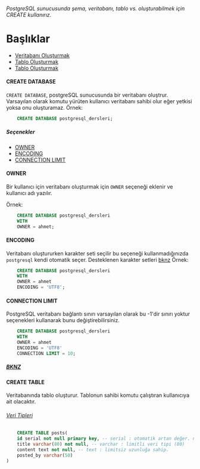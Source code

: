 ###### PostgreSQL sunucusunda şema, veritabanı, tablo vs. oluşturabilmek için CREATE kullanırız.
# Başlıklar
* [Veritabanı Oluşturmak](#create-database)
* [Tablo Oluşturmak](#create-table)
* [Tablo Oluşturmak](#create-table)

#### CREATE DATABASE 
``CREATE DATABASE``, postgreSQL sunucusunda bir veritabanı oluştrur. Varsayılan olarak komutu yürüten kullanıcı veritabanı sahibi olur eğer yetkisi yoksa onu oluşturamaz. 
Örnek:
```SQL 
    CREATE DATABASE postgresql_dersleri;
```
##### Seçenekler 
* [OWNER](#owner)
* [ENCODING](#encoding)
* [CONNECTION LIMIT](#connection-limit)
#### OWNER
Bir kullanıcı için veritabanı oluşturmak için `OWNER` seçeneği eklenir ve kullanıcı adı yazılır.

Örnek:
```SQL 
    CREATE DATABASE postgresql_dersleri 
    WITH 
    OWNER = ahmet;
```

#### ENCODING
Veritabanı oluştururken karakter seti seçilir bu seçeneği kullanmadığınızda `postgresql` kendi otomatik seçer. Desteklenen karakter setleri [bknz](https://www.postgresql.org/docs/10/multibyte.html)
Örnek:
```SQL 
    CREATE DATABASE postgresql_dersleri 
    WITH 
    OWNER = ahmet 
    ENCODING = 'UTF8';
```
#### CONNECTION LIMIT
PostgreSQL veritabanı bağlantı sınırı varsayılan olarak bu -1'dir sınırı yoktur seçenekleri kullanarak bunu değiştirebilirsiniz.
```SQL 
    CREATE DATABASE postgresql_dersleri 
    WITH 
    OWNER = ahmet 
    ENCODING = 'UTF8'
    CONNECTION LIMIT = 10;
```
##### [BKNZ](https://www.postgresql.org/docs/9.1/app-createdb.html)
#### CREATE TABLE 
Veritabanında tablo oluşturur. Tablonun sahibi komutu çalıştıran kullanıcıya ait olacaktır. 
###### [Veri Tipleri](https://www.postgresql.org/docs/9.5/datatype.html)

```SQL 
    CREATE TABLE posts(
	id serial not null primary key, -- serial : otomatik artan değer. not null : boş olamaz. primary key : birincil anahtar. 
	title varchar(80) not null, -- varchar : limitli veri tipi (80)
	content text not null, -- text : limitsiz uzunluğa sahip.
	posted_by varchar(50)
)
```

